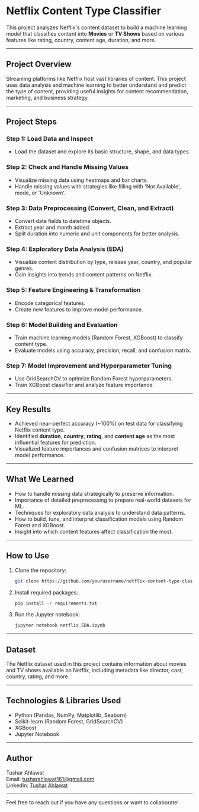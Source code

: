 # Netflix Content Type Classifier

This project analyzes Netflix's content dataset to build a machine learning model that classifies content into **Movies** or **TV Shows** based on various features like rating, country, content age, duration, and more.

---

## Project Overview

Streaming platforms like Netflix host vast libraries of content. This project uses data analysis and machine learning to better understand and predict the type of content, providing useful insights for content recommendation, marketing, and business strategy.

---

## Project Steps

### Step 1: Load Data and Inspect
- Load the dataset and explore its basic structure, shape, and data types.

### Step 2: Check and Handle Missing Values
- Visualize missing data using heatmaps and bar charts.
- Handle missing values with strategies like filling with 'Not Available', mode, or 'Unknown'.

### Step 3: Data Preprocessing (Convert, Clean, and Extract)
- Convert date fields to datetime objects.
- Extract year and month added.
- Split duration into numeric and unit components for better analysis.

### Step 4: Exploratory Data Analysis (EDA)
- Visualize content distribution by type, release year, country, and popular genres.
- Gain insights into trends and content patterns on Netflix.

### Step 5: Feature Engineering & Transformation
- Encode categorical features.
- Create new features to improve model performance.

### Step 6: Model Building and Evaluation
- Train machine learning models (Random Forest, XGBoost) to classify content type.
- Evaluate models using accuracy, precision, recall, and confusion matrix.

### Step 7: Model Improvement and Hyperparameter Tuning
- Use GridSearchCV to optimize Random Forest hyperparameters.
- Train XGBoost classifier and analyze feature importance.

---

## Key Results

- Achieved near-perfect accuracy (~100%) on test data for classifying Netflix content type.
- Identified **duration**, **country**, **rating**, and **content age** as the most influential features for prediction.
- Visualized feature importances and confusion matrices to interpret model performance.

---

## What We Learned

- How to handle missing data strategically to preserve information.
- Importance of detailed preprocessing to prepare real-world datasets for ML.
- Techniques for exploratory data analysis to understand data patterns.
- How to build, tune, and interpret classification models using Random Forest and XGBoost.
- Insight into which content features affect classification the most.

---

## How to Use

1. Clone the repository:
    ```bash
    git clone https://github.com/yourusername/netflix-content-type-classifier.git
    ```

2. Install required packages:
    ```bash
    pip install -r requirements.txt
    ```

3. Run the Jupyter notebook:
    ```bash
    jupyter notebook netflix_EDA.ipynb
    ```

---

## Dataset

The Netflix dataset used in this project contains information about movies and TV shows available on Netflix, including metadata like director, cast, country, rating, and more.

---

## Technologies & Libraries Used

- Python (Pandas, NumPy, Matplotlib, Seaborn)
- Scikit-learn (Random Forest, GridSearchCV)
- XGBoost
- Jupyter Notebook

---

## Author

Tushar Ahlawat  
Email: tusharahlawat161@gmail.com  
LinkedIn: [Tushar Ahlawat](https://www.linkedin.com/in/tushar-ahlawat-26b555268)   


---

Feel free to reach out if you have any questions or want to collaborate!
